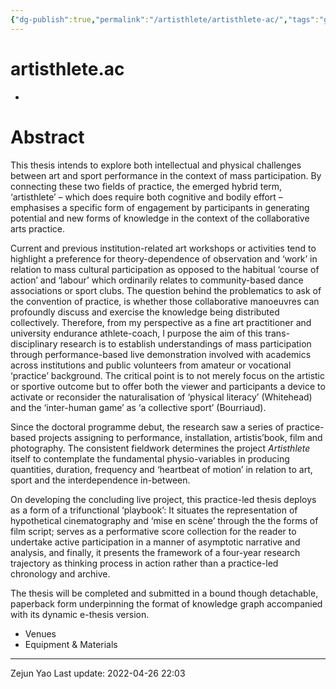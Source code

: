 ```yaml
---
{"dg-publish":true,"permalink":"/artisthlete/artisthlete-ac/","tags":"gardenEntry","dgHomeLink":true,"dgPassFrontmatter":false}
---
```



# artisthlete.ac


- 
<div class="transclusion internal-embed is-loaded"><div class="markdown-embed">

<div class="markdown-embed-title">



</div>



# Abstract

This thesis intends to explore both intellectual and physical challenges between art and sport performance in the context of mass participation. By connecting these two fields of practice, the emerged hybrid term, ‘artisthlete’ – which does require both cognitive and bodily effort – emphasises a specific form of engagement by participants in generating potential and new forms of knowledge in the context of the collaborative arts practice. 

Current and previous institution-related art workshops or activities tend to highlight a preference for theory-dependence of observation and ‘work’ in relation to mass cultural participation as opposed to the habitual ‘course of action’ and ‘labour’ which ordinarily relates to community-based dance associations or sport clubs. The question behind the problematics to ask of the convention of practice, is whether those collaborative manoeuvres can profoundly discuss and exercise the knowledge being distributed collectively. Therefore, from my perspective as a fine art practitioner and university endurance athlete-coach, I purpose the aim of this trans-disciplinary research is to establish understandings of mass participation through performance-based live demonstration involved with academics across institutions and public volunteers from amateur or vocational ‘practice’ background. The critical point is to not merely focus on the artistic or sportive outcome but to offer both the viewer and participants a device to activate or reconsider the naturalisation of ‘physical literacy’ (Whitehead) and the ‘inter-human game’ as ‘a collective sport’ (Bourriaud).

Since the doctoral programme debut, the research saw a series of practice-based projects assigning to performance, installation, artistis’book, film and photography. The consistent fieldwork determines the project *Artisthlete* itself to contemplate the fundamental physio-variables in producing quantities, duration, frequency and ‘heartbeat of motion’ in relation to art, sport and the interdependence in-between. 

On developing the concluding live project, this practice-led thesis deploys as a form of a trifunctional ‘playbook’: It situates the representation of hypothetical cinematography and ‘mise en scène’ through the the forms of film script; serves as a performative score collection for the reader to undertake active participation in a manner of asymptotic narrative and analysis, and finally, it presents the framework of a four-year research trajectory as thinking process in action rather than a practice-led chronology and archive.

The thesis will be completed and submitted in a bound though detachable, paperback form underpinning the format of knowledge graph accompanied with its dynamic e-thesis version.

</div></div>

- Venues
- Equipment & Materials

---
Zejun Yao
Last update: 2022-04-26 22:03
